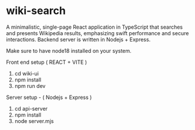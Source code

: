 # wiki-search

A minimalistic, single-page React application in TypeScript that searches and presents Wikipedia results, emphasizing swift performance and secure interactions. Backend server is written in Nodejs + Express.

Make sure to have node18 installed on your system.

Front end setup ( REACT + VITE )

1. cd wiki-ui
2. npm install
3. npm run dev

Server setup - ( Nodejs + Express )
1. cd api-server
2. npm install
3. node server.mjs
